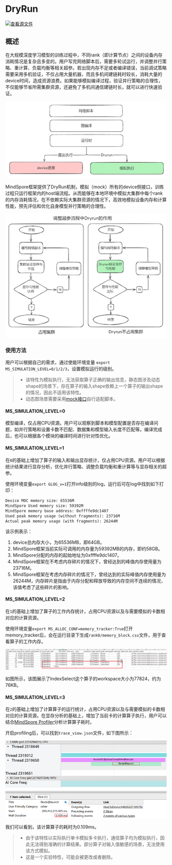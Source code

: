 # DryRun

[![查看源文件](https://mindspore-website.obs.cn-north-4.myhuaweicloud.com/website-images/r2.6.0rc1/resource/_static/logo_source.svg)](https://gitee.com/mindspore/docs/blob/r2.6.0rc1/tutorials/source_zh_cn/debug/dryrun.md)

## 概述

在大规模深度学习模型的训练过程中，不同rank（即计算节点）之间的设备内存消耗情况是复杂且多变的。用户写完网络脚本后，需要多轮试运行，并调整并行策略、重计算、负载均衡等相关超参。若出现内存不足或者编译错误，当前调试策略需要采用多机验证，不仅占用大量机器，而且多机间建链耗时较长，消耗大量的device时间，造成资源浪费。如果能够模拟编译过程，验证并行策略的合理性，不仅能够节省所需集群资源，还避免了多机间通信建链时长，就可以进行快速验证。

![jit_level_dryrun](./images/jit_level_dryrun.png)

MindSpore框架提供了DryRun机制，模拟（mock）所有的device侧接口，训练过程只运行框架内的host端流程。从而能够在本地环境中模拟大集群中每个rank的内存消耗情况，在不依赖实际大集群资源的情况下，高效地模拟设备内存和计算性能，预先评估和优化自身模型并行策略的合理性。

![dryrun](./images/dryrun.png)

### 使用方法

用户可以根据自己的需求，通过使能环境变量 `export MS_SIMULATION_LEVEL=0/1/2/3`，设置模拟运行的级别。

> - 该特性为模拟执行，无法获取算子正确的输出信息，静态图涉及动态shape的场景下，存在算子的输入shape依赖上一个算子的输出shape的情况，因此不适用该特性。
> - 动态图场景需要采用[mock接口](https://www.mindspore.cn/docs/zh-CN/r2.6.0rc1/api_python/mindspore.utils.html#mindspore.utils.dryrun.mock)自行适配脚本。

#### MS_SIMULATION_LEVEL=0

模型编译，仅占用CPU资源。用户可以观察到脚本和模型配置是否存在编译问题，如并行策略和设置卡数不匹配、数据集和模型输入长度不匹配等。编译完成后，也可以根据各个模块的编译时间进行针对性优化。

#### MS_SIMULATION_LEVEL=1

在`0`的基础上增加了算子的输入和输出显存统计，仅占用CPU资源。用户可以根据统计结果进行显存分析，优化并行策略、调整负载均衡和重计算等与显存相关的超参。

使用环境变量`export GLOG_v=1`打开info级别的log，运行后可在log中找到如下打印：

```text
Device MOC memory size: 65536M
MindSpore Used memory size: 59392M
MindSpore memory base address: 0xffffe9dc1407
Used peak memory usage (without fragments): 23716M
Actual peak memory usage (with fragments): 26244M
```

该示例表示：

1. device总内存大小，为65536MB，即64GB。
2. MindSpore框架当前实际可调用的内存量为59392MB的内存，即约58GB。
3. MindSpore分配的内存的起始地址为0xffffe9dc1407。
4. MindSpore框架在不考虑内存碎片的情况下，曾经达到的峰值内存使用量为23716M。
5. MindSpore框架在考虑内存碎片的情况下，曾经达到的实际峰值内存使用量为26244M，内存碎片是指由于内存分配和释放导致的内存空间不连续的情况，该值考虑了这些碎片的影响。

#### MS_SIMULATION_LEVEL=2

在`1`的基础上增加了算子的工作内存统计，占用CPU资源以及与需要模拟的卡数相对应的计算资源。

使用环境变量`export MS_ALLOC_CONF=memory_tracker:True`打开memory_tracker后，会在运行目录下生成`rank0/memory_block.csv`文件，用于查看算子的工作内存。

![mem_tracker](./images/mem_tracker.png)

如图所示，该图展示了IndexSelect这个算子的workspace大小为77824，约为76KB。

#### MS_SIMULATION_LEVEL=3

在`2`的基础上增加了计算算子的运行统计，占用CPU资源以及与需要模拟的卡数相对应的计算资源。在显存分析的基础上，增加了当前卡的计算算子执行，用户可以结合[MindSpore Profiler](https://www.mindspore.cn/tutorials/zh-CN/r2.6.0rc1/debug/profiler.html)分析计算算子耗时。

开启profiling后，可以找到`trace_view.json`文件，如下图所示：

![op_time_consuming](./images/op_time_consuming.png)

我们可以看到，该计算算子的耗时为0.109ms。

> - 由于该特性以实际执行单卡模拟多卡执行，通信算子均为模拟执行，因此无法得到准确的计算结果。部分算子对输入值敏感的场景，无法使用该方式模拟。
> - 这是一个实验特性，可能会被更改或者删除。